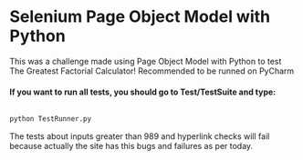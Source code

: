 # Selenium Page Object Model with Python 

This was a challenge made using Page Object Model with Python to test The Greatest Factorial Calculator!
Recommended to be runned on PyCharm
#### If you want to run all tests, you should go to Test/TestSuite and type: 
```sh

python TestRunner.py
```

The tests about inputs greater than 989 and hyperlink checks will fail because actually the site has this
bugs and failures as per today.
